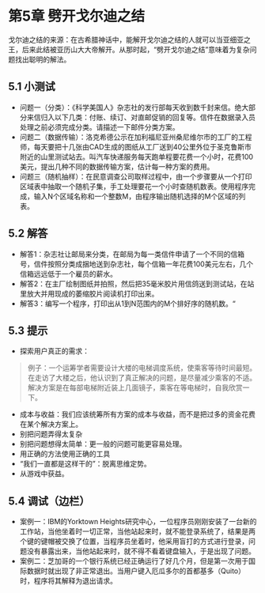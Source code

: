 # 第5章 劈开戈尔迪之结

戈尔迪之结的来源：在古希腊神话中，能解开戈尔迪之结的人就可以当亚细亚之王，后来此结被亚历山大大帝解开。从那时起，“劈开戈尔迪之结”意味着为复杂问题找出聪明的解法。

## 5.1 小测试

- 问题一（分类）：《科学美国人》杂志社的发行部每天收到数千封来信。绝大部分来信归入以下几类：付账、续订、对直邮促销的回复等。信件在数据录入员处理之前必须完成分类。请描述一下邮件分类方案。
- 问题二（数据传输）：洛克希德公示在加利福尼亚州桑尼维尔市的工厂的工程师，每天要把十几张由CAD生成的图纸从工厂送到40公里外位于圣克鲁斯市附近的山里测试站去。叫汽车快递服务每天跑单程要花费一个小时，花费100美元，提出几种不同的数据传输方案，估计每一种方案的费用。
- 问题三（随机抽样）：在民意调查公司取样过程中，由一个步骤要从一个打印区域表中抽取一个随机子集，手工处理要花一个小时查随机数表。使用程序完成，输入N个区域名称和一个整数M，由程序输出随机选择的M个区域的列表。

## 5.2 解答

- 解答1：杂志社让邮局来分类，在邮局为每一类信件申请了一个不同的信箱号，信件按照分类成捆地送到杂志社，每个信箱一年花费100美元左右，几个信箱远远低于一个雇员的薪水。
- 解答2：在主厂绘制图纸并拍照，然后把35毫米胶片用信鸽送到测试站，在站里放大并用现成的萎缩胶片阅读机打印出来。
- 解答3：编写一个程序，打印出从1到N范围内的M个排好序的随机数。“

## 5.3 提示

- 探索用户真正的需求：
> 例子：一个运筹学者需要设计大楼的电梯调度系统，使乘客等待时间最短。在走访了大楼之后，他认识到了真正解决的问题，是尽量减少乘客的不适。解决方案是在每部电梯附近装上几面镜子，乘客在等电梯时，自我欣赏一下。

- 成本与收益：我们应该统筹所有方案的成本与收益，而不是把过多的资金花费在某个解决方案上。
- 别把问题弄得太复杂
- 别把问题想得太简单：更一般的问题可能更容易处理。
- 用正确的方法使用正确的工具
- “我们一直都是这样干的”：脱离思维定势。
- 从游戏中获益。

## 5.4 调试（边栏）

- 案例一：IBM的Yorktown Heights研究中心，一位程序员刚刚安装了一台新的工作站，当他坐着时一切正常，当他站起来时，就不能登录系统了，结果是两个键的键帽被交换了位置，当程序员坐着时，他采用盲打的方式进行登录，问题没有暴露出来，当他站起来时，就不得不看着键盘输入，于是出现了问题。
- 案例二：芝加哥的一个银行系统已经正确运行了好几个月，但是第一次用于国际数据时就出现了非正常退出。当用户键入厄瓜多尔的首都基多（Quito）时，程序将其解释为退出请求。
